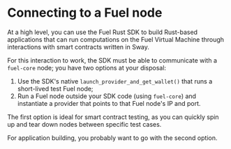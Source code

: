 # Connecting to a Fuel node

At a high level, you can use the Fuel Rust SDK to build Rust-based applications that can run computations on the Fuel Virtual Machine through interactions with smart contracts written in Sway.

For this interaction to work, the SDK must be able to communicate with a `fuel-core` node; you have two options at your disposal:

1. Use the SDK's native `launch_provider_and_get_wallet()` that runs a short-lived test Fuel node;
2. Run a Fuel node outside your SDK code (using `fuel-core`) and instantiate a provider that points to that Fuel node's IP and port.

The first option is ideal for smart contract testing, as you can quickly spin up and tear down nodes between specific test cases.

For application building, you probably want to go with the second option.

